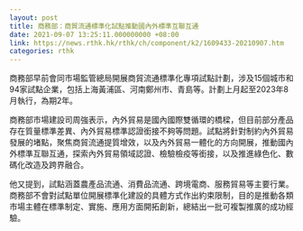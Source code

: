 ```yaml
---
layout: post
title: 商務部：商貿流通標準化試點推動國內外標準互聯互通
date: 2021-09-07 13:25:11.000000000 +08:00
link: https://news.rthk.hk/rthk/ch/component/k2/1609433-20210907.htm
categories: rthk
---
```


商務部早前會同市場監管總局開展商貿流通標準化專項試點計劃，涉及15個城市和94家試點企業，包括上海黃浦區、河南鄭州市、青島等。計劃上月起至2023年8月執行，為期2年。

商務部市場建設司周強表示，內外貿易是國內國際雙循環的橋樑，但目前部分產品存在質量標準差異、內外貿易標準認證銜接不夠等問題。試點將針對制約內外貿易發展的堵點，聚焦商貿流通提質增效，以及內外貿易一體化的方向開展，推動國內外標準互聯互通，探索內外貿易領域認證、檢驗檢疫等銜接，以及推進綠色化、數碼化改造及跨界融合。

他又提到，試點涵蓋農產品流通、消費品流通、跨境電商、服務貿易等主要行業。商務部不會對試點單位開展標準化建設的具體方式作出約束限制，目的是推動各類市場主體在標準制定、實施、應用方面開拓創新，總結出一批可複製推廣的成功經驗。
